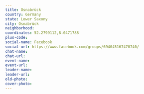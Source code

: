 ```yaml
---
title: Osnabrück
country: Germany
state: Lower Saxony
city: Osnabrück
neighborhood: 
coordinates: 52.2799112,8.0471788
plus-code:
social-name: Facebook
social-url: https://www.facebook.com/groups/694045167470740/
chat-name:
chat-url:
event-name:
event-url:
leader-name:
leader-url:
old-photo: 
cover-photo:
---
```

